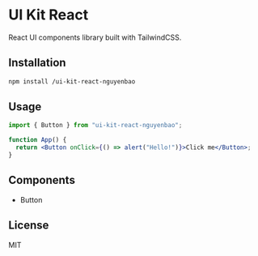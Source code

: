 # UI Kit React

React UI components library built with TailwindCSS.

## Installation

```bash
npm install /ui-kit-react-nguyenbao
```

## Usage

```jsx
import { Button } from "ui-kit-react-nguyenbao";

function App() {
  return <Button onClick={() => alert("Hello!")}>Click me</Button>;
}
```

## Components

- Button

## License

MIT
